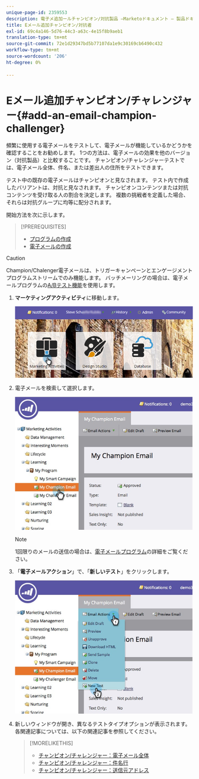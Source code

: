 ```yaml
---
unique-page-id: 2359553
description: 電子メ追加ールチャンピオン/対抗製品 —Marketoドキュメント — 製品ドキュメント
title: Eメール追加チャンピオン/対抗者
exl-id: 69c4a146-5d76-44c3-a63c-4e15f8b9aeb1
translation-type: tm+mt
source-git-commit: 72e1d29347bd5b77107da1e9c30169cb6490c432
workflow-type: tm+mt
source-wordcount: '206'
ht-degree: 0%

---
```


# Eメール追加チャンピオン/チャレンジャー{#add-an-email-champion-challenger}

頻繁に使用する電子メールをテストして、電子メールが機能しているかどうかを確認することをお勧めします。 1つの方法は、電子メールの効果を他のバージョン（対抗製品）と比較することです。 チャンピオン/チャレンジャーテストでは、電子メール全体、件名、または差出人の住所をテストできます。

テスト中の既存の電子メールはチャンピオンと見なされます。 テスト内で作成したバリアントは、対抗と見なされます。 チャンピオンコンテンツまたは対抗コンテンツを受け取る人の割合を決定します。 複数の挑戦者を定義した場合、それらは対抗グループに均等に配分されます。

開始方法を次に示します。

>[!PREREQUISITES]
>
>* [プログラムの作成](/help/marketo/product-docs/core-marketo-concepts/programs/creating-programs/create-a-program.md)
>* [電子メールの作成](/help/marketo/product-docs/email-marketing/general/creating-an-email/create-an-email.md)


>[!CAUTION]
>
>Champion/Chalenger電子メールは、トリガーキャンペーンとエンゲージメントプログラムストリームでのみ機能します。 バッチメーリングの場合は、電子メールプログラムの[A/Bテスト機能](/help/marketo/product-docs/email-marketing/email-programs/email-program-actions/email-test-a-b-test/add-an-a-b-test.md)を使用します。

1. **マーケティングアクティビティ**&#x200B;に移動します。

   ![](assets/login-marketing-activities.png)

1. 電子メールを検索して選択します。

   ![](assets/champion1.jpg)

   >[!NOTE]
   >
   >1回限りのメールの送信の場合は、[電子メールプログラム](/help/marketo/product-docs/email-marketing/email-programs/creating-an-email-program/create-an-email-program.md)の詳細をご覧ください。

1. 「**電子メールアクション**」で、「**新しいテスト**」をクリックします。

   ![](assets/chmapion2.jpg)

1. 新しいウィンドウが開き、異なるテストタイプオプションが表示されます。 各関連記事については、以下の関連記事を参照してください。

   >[!MORELIKETHIS]
   >
   >* [チャンピオン/チャレンジャー：電子メール全体](/help/marketo/product-docs/email-marketing/general/functions-in-the-editor/email-tests-champion-challenger/champion-challenger-whole-emails.md)
   >* [チャンピオン/チャレンジャー：件名行](/help/marketo/product-docs/email-marketing/general/functions-in-the-editor/email-tests-champion-challenger/champion-challenger-subject-line.md)
   >* [チャンピオン/チャレンジャー：送信元アドレス](/help/marketo/product-docs/email-marketing/general/functions-in-the-editor/email-tests-champion-challenger/champion-challenger-from-address.md)


